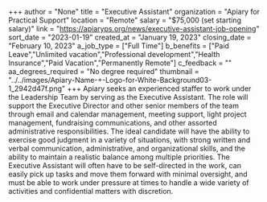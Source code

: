 +++
author = "None"
title = "Executive Assistant"
organization = "Apiary for Practical Support"
location = "Remote"
salary = "$75,000 (set starting salary)"
link = "https://apiaryps.org/news/executive-assistant-job-opening"
sort_date = "2023-01-19"
created_at = "January 19, 2023"
closing_date = "February 10, 2023"
a_job_type = ["Full Time"]
b_benefits = ["Paid Leave","Unlimited vacation","Professional development","Health Insurance","Paid Vacation","Permanently Remote"]
c_feedback = ""
aa_degrees_required = "No degree required"
thumbnail = "../../images/Apiary-Name-+-Logo-for-White-Background03-1_2942d47f.png"
+++
Apiary seeks an experienced staffer to work under the Leadership Team by serving as the Executive Assistant. The role will support the Executive Director and other senior members of the team through email and calendar management, meeting support, light project management, fundraising communications, and other assorted administrative responsibilities. The ideal candidate will have the ability to exercise good judgment in a variety of situations, with strong written and verbal communication, administrative, and organizational skills, and the ability to maintain a realistic balance among multiple priorities. The Executive Assistant will often have to be self-directed in the work, can easily pick up tasks and move them forward with minimal oversight, and must be able to work under pressure at times to handle a wide variety of activities and confidential matters with discretion. 